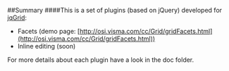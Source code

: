 ##Summary
####This is a set of plugins (based on jQuery) developed for [jqGrid](http://www.trirand.com/blog/):
* Facets (demo page: [http://osi.visma.com/cc/Grid/gridFacets.html](http://osi.visma.com/cc/Grid/gridFacets.html))
* Inline editing (soon)

For more details about each plugin have a look in the doc folder.